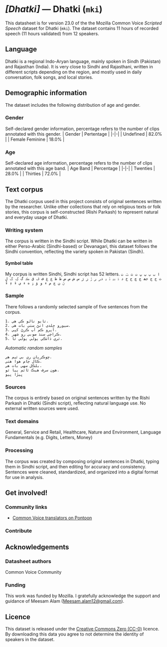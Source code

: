 # *[Dhatki]* &mdash; Dhatki (`mki`)
This datasheet is for version 23.0 of the the Mozilla Common Voice *Scripted Speech* dataset 
for Dhatki (`mki`). The dataset contains 11 hours of recorded
speech (11 hours validated) from 12 speakers.

## Language
Dhatki is a regional Indo-Aryan language, mainly spoken in Sindh (Pakistan) and Rajasthan (India). It is very close to Sindhi and Rajasthani, written in different scripts depending on the region, and mostly used in daily conversation, folk songs, and local stories.
<!-- {{LANGUAGE_DESCRIPTION}} -->
<!-- Provide a brief (1-2 paragraph) description of your language -->
<!-- ### Variants -->
<!-- {{VARIANT_DESCRIPTION}} -->
<!-- @ OPTIONAL @ -->
<!-- Describe the variants (MCV variants) of your language -->
<!-- Original Answer: -->
<!-- The dataset may contain two main varieties of Dhatki:  Sindh (Pakistan) variety, Sindhi-influenced, written in Perso-Arabic script. Rajasthan (India) variety, Marwari-influenced, written in Devanagari script. -->

## Demographic information
The dataset includes the following distribution of age and gender.
<!-- You can get a lot of the information in this section from https://analyzer.cv-toolbox.web.tr/browse -->

### Gender
Self-declared gender information, percentage refers to the number of clips annotated with this gender.
| Gender | Pertentage |
|-|-|
| Undefined | 82.0% |
| Female Feminine | 18.0% |
<!-- {{GENDER_TABLE}} -->
<!-- @ AUTOMATICALLY GENERATED @ -->
<!-- | Gender | Frequency |
|--------|-----------|
| male, masculine | ? |
| undeclared | ? |
| female, feminine | ? | -->

### Age
Self-declared age information, percentage refers to the number of clips annotated with this age band.
| Age Band | Percentage |
|-|-|
| Twenties | 28.0% |
| Thirties | 72.0% |
<!-- {{AGE_TABLE}} -->
<!-- @ AUTOMATICALLY GENERATED @ -->
<!-- | Age band | Frequency |
|----------|-----------|
| teens | ? |
| twenties | ? |
| thirties | ? |
| fourties | ? |
| fifties | ? |
   ...if other age ranges are present in your data, add rows... -->

## Text corpus
The Dhatki corpus used in this project consists of original sentences written by the researcher. Unlike other collections that rely on religious texts or folk stories, this corpus is self-constructed (Rishi Parkash) to represent natural and everyday usage of Dhatki.
<!-- {{TEXT_CORPUS_DESCRIPTION}} -->
<!-- @ OPTIONAL @ -->
<!-- An overview of the text corpus, with information such as average length (in characters and words) of validated sentences. -->

### Writing system
The corpus is written in the Sindhi script. While Dhatki can be written in either Perso-Arabic (Sindhi-based) or Devanagari, this dataset follows the Sindhi convention, reflecting the variety spoken in Pakistan (Sindh).
<!-- {{WRITING_SYSTEM_DESCRIPTION}} -->
<!-- @ OPTIONAL @ -->
<!-- A description of the writing system (or writing systems) used in the text corpus -->

#### Symbol table
My corpus is written Sindhi, Sindhi script has 52 letters.
```ا ب ٻ پ ڀ ت ٿ ٽ ٺ ث ج ڄ جھ چ ڇ ح خ د ڌ ڊڍ ڏ ڍ ذر ر ڙ ز ژ س ش ص ض ط ظ ع غ ف ڦ ق ڪ گ ڳ ڱ ل ڻ ن ڃ م ء و ؤ ۏ ه ء ي ءَ ءِ ءُ```
<!-- {{ALPHABET_TABLE}} -->
<!-- @ OPTIONAL @ -->
<!-- If the writing system is alphabetic, you can include the valid alphabet here -->

### Sample
There follows a randomly selected sample of five sentences from the corpus.
```
1. تايو نالو ڪي هي.
2. سيورو جلدي اٺڻ سٺي بات هي.
3. آپرو ڪم آپ ڪرڻ کپي.
4. ڪراچي سنڌ صوبي رو شهر.
5. ٿري ڌاٽڪي ٻولي ٻولي ٿا.
```

*Automatic random samples*

```
ڇوڪريان ري بي ٽيم هي.
ڪال ڄام هوا هتي.
بلڪل سهي بات هي.
هون سرف هيڪ ٽائم پيا ٿو.
ڀيڙا پيو
```
<!-- {{SENTENCES_SAMPLE}} -->

### Sources
The corpus is entirely based on original sentences written by the Rishi Parkash in Dhatki (Sindhi script), reflecting natural language use. No external written sources were used.
<!-- {{SOURCES_LIST}} -->
<!-- @ OPTIONAL @ -->
<!-- A list of sentence sources, can be curated to the top-N -->

### Text domains
General, Service and Retail, Healthcare, Nature and Environment, Language Fundamentals (e.g. Digits, Letters, Money)
<!-- {{TEXT_DOMAIN_DESCRIPTION}} -->
<!-- @ OPTIONAL @ -->
<!-- What text domains are represented in the corpus? -->

### Processing
The corpus was created by composing original sentences in Dhatki, typing them in Sindhi script, and then editing for accuracy and consistency. Sentences were cleaned, standardized, and organized into a digital format for use in analysis.
<!-- {{PROCESSING_DESCRIPTION}} -->
<!-- @ OPTIONAL @ -->
<!-- How has the text data been processed -->

## Get involved!

### Community links
* [Common Voice translators on Pontoon](https://pontoon.mozilla.org/mki/common-voice/contributors/)

### Contribute
<!-- {{CONTRIBUTE_LINKS_LIST}} -->
<!-- Here you can include links for how to contribute to the dataset -->

## Acknowledgements

### Datasheet authors
Common Voice Community
<!-- {{DATASHEET_AUTHORS_LIST}} -->
<!-- A list in the format of: Your Name <email@email.com> -->

### Funding
This work was funded by Mozilla. I gratefully acknowledge the support and guidance of Meesam Alam (Meesam.alam12@gmail.com).
<!-- {{FUNDING_DESCRIPTION}} -->
<!-- @ OPTIONAL @ -->
<!-- If you received any funding, you can include the acknowledgement here -->

## Licence
This dataset is released under the [Creative Commons Zero (CC-0)](https://creativecommons.org/public-domain/cc0/) licence. By downloading this data
you agree to not determine the identity of speakers in the dataset.